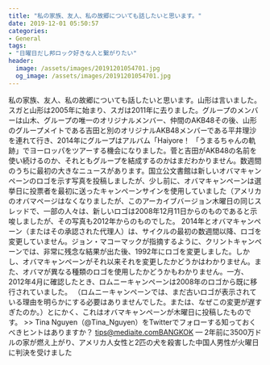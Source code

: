 ```yaml
---
title: "私の家族、友人、私の故郷についても話したいと思います。"
date: 2019-12-01 05:50:57
categories:
- General
tags:
- "日曜日だし邦ロック好きな人と繋がりたい"
header:
  image: /assets/images/20191201054701.jpg
  og_image: /assets/images/20191201054701.jpg
---
```


私の家族、友人、私の故郷についても話したいと思います。山形は言いました。スガと山形は2005年に始まり、スガは2011年に去りました。グループのメンバーは山木、グループの唯一のオリジナルメンバー、仲間のAKB48その後、山形のグループメイトである吉田と別のオリジナルAKB48メンバーである平井理沙を連れて行き、2014年にグループはアルバム「Haiyore！ 「うまるちゃんの軌跡」でヨーロッパをツアーする機会になりました。菅と吉田がAKB48の名前を使い続けるのか、それともグループを結成するのかはまだわかりません。数週間のうちに最初の大きなニュースがあります。国立公文書館は新しいオバマキャンペーンのロゴを示す写真を投稿しましたが、少し前に、オバマキャンペーンは選挙日に投票者を最初に送ったキャンペーンサインを使用していました（アメリカのオバマページはなくなりましたが、このアーカイブバージョン木曜日の同じスレッドで、一部の人々は、新しいロゴは2008年12月11日からのものであると示唆しましたが、その写真も2012年からのものでした。 2014年とオバマキャンペーン（またはその承認された代理人）は、サイクルの最初の数週間以降、ロゴを変更していません。ジョン・マコーマックが指摘するように、クリントキャンペーンでは、非常に残念な結果が出た後、1992年にロゴを変更しました。しかし、オバマキャンペーンがそれ以来それを変更したかどうかはわかりません。また、オバマが異なる種類のロゴを使用したかどうかもわかりません。一方、2012年4月に確認したとき、ロムニーキャンペーンは2008年のロゴから既に移行されていました。 （ロムニーキャンペーンでは、まだ古いロゴが表示されている理由を明らかにする必要はありませんでした。または、なぜこの変更が遅すぎたのか。）とにかく、これはオバマキャンペーンが木曜日に投稿したものです。 &gt;&gt; Tina Nguyen（@Tina_Nguyen）をTwitterでフォローする知っておくべきヒントはありますか？ tips@mediaite.comBANGKOK — 2年前に3500万ドルの家が燃え上がり、アメリカ人女性と2匹の犬を殺害した中国人男性が火曜日に判決を受けました
